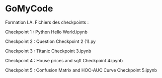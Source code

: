 # GoMyCode
Formation I.A.
Fichiers des checkpoints :

Checkpoint 1 : Python Hello World.ipynb

Checkpoint 2 : Question Checkpoint 2 (1).py

Checkpoint 3 : Titanic Checkpoint 3.ipynb
 
Checkpoint 4 : House prices and sqft Checkpoint 4.ipynb

Checkpoint 5 : Confusion Matrix and HOC-AUC Curve Checkpoint 5.ipynb
